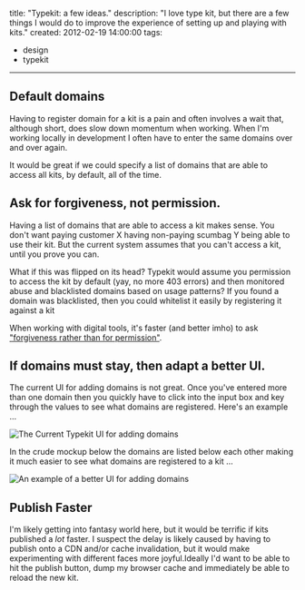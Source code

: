 title: "Typekit: a few ideas."
description: "I love type kit, but there are a few things I would do to improve the experience of setting up and playing with kits."
created: 2012-02-19 14:00:00
tags:
  - design
  - typekit
---


## Default domains

Having to register domain for a kit is a pain and often involves a wait that, although short, does slow down momentum when working. When I'm working locally in development I often have to enter the same domains over and over again. 

It would be great if we could specify a list of domains that are able to access all kits, by default, all of the time.

## Ask for forgiveness, not permission.

Having a list of domains that are able to access a kit makes sense. You don't want paying customer X having non-paying scumbag Y being able to use their kit. But the current system assumes that you can't access a kit, until you prove you can.

What if this was flipped on its head? Typekit would assume you permission to access the kit by default (yay, no more 403 errors) and then monitored abuse and blacklisted domains based on usage patterns? If you found a domain was blacklisted, then you could whitelist it easily by registering it against a kit

When working with digital tools, it's faster (and better imho) to ask ["forgiveness rather than for permission"][0]. 


## If domains must stay, then adapt a better UI.

The current UI for adding domains is not great. Once you've entered more than one domain then you quickly have to click into the input box and key through the values to see what domains are registered. Here's an example &hellip;

![The Current Typekit UI for adding domains](/static/blog/2012/02/19/typekit/ui1.png)

In the crude mockup below the domains are listed below each other making it much easier to see what domains are registered to a kit &hellip; 

![An example of a better UI for adding domains](/static/blog/2012/02/19/typekit/ui2.png)

## Publish Faster

I'm likely getting into fantasy world here, but it would be terrific if kits published a *lot* faster. I suspect the delay is likely caused by having to publish onto a CDN and/or cache invalidation, but it would make experimenting with different faces more joyful.Ideally I'd want to be able to hit the publish button, dump my browser cache and immediately be able to reload the new kit.



[0]: http://en.wikipedia.org/wiki/Grace_Hopper#Anecdotes